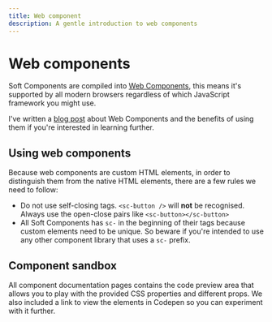 ```yaml
---
title: Web component
description: A gentle introduction to web components
---
```

# Web components

Soft Components are compiled into [Web Components](https://developer.mozilla.org/en-US/docs/Web/Web_Components), this means it's supported by all modern browsers regardless of which JavaScript framework you might use.

I've written a [blog post](https://seanwuapps.com/blog/web-component-the-best-pathway-to-your-next-design-system/) about Web Components and the benefits of using them if you're interested in learning further. 


## Using web components

Because web components are custom HTML elements, in order to distinguish them from the native HTML elements, there are a few rules we need to follow:
- Do not use self-closing tags. `<sc-button />` will **not** be recognised. Always use the open-close pairs like `<sc-button></sc-button>`
- All Soft Components has `sc-` in the beginning of their tags because custom elements need to be unique. So beware if you're intended to use any other component library that uses a `sc-` prefix.


## Component sandbox

All component documentation pages contains the code preview area that allows you to play with the provided CSS properties and different props. We also included a link to view the elements in Codepen so you can experiment with it further. 




